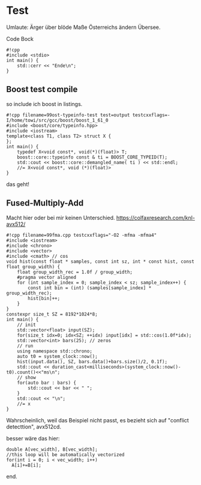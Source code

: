 # Test

Umlaute: Ärger über blöde Maße Österreichs ändern Übersee.

Code Bock

    #!cpp
    #include <stdio>
    int main() {
        std::cerr << "Ende\n";
    }

## Boost test compile

so include ich boost in listings.

    #!cpp filename=99ost-typeinfo-test test=output testcxxflags=-I/home/towi/src/gcc/boost/boost_1_61_0
    #include <boost/core/typeinfo.hpp>
    #include <iostream>
    template<class T1, class T2> struct X {
    };
    int main() {
        typedef X<void const*, void(*)(float)> T;
        boost::core::typeinfo const & ti = BOOST_CORE_TYPEID(T);
        std::cout << boost::core::demangled_name( ti ) << std::endl;
        //= X<void const*, void (*)(float)>
    }

das geht!


## Fused-Multiply-Add

Macht hier oder bei mir keinen Unterschied. https://colfaxresearch.com/knl-avx512/

    #!cpp filename=99fma.cpp testcxxflags="-O2 -mfma -mfma4"
    #include <iostream>
    #include <chrono>
    #include <vector>
    #include <cmath> // cos
    void hist(const float * samples, const int sz, int * const hist, const float group_width) {
        float group_width_rec = 1.0f / group_width;
        #pragma vector aligned
        for (int sample_index = 0; sample_index < sz; sample_index++) {
            const int bin = (int) (samples[sample_index] * group_width_rec);
            hist[bin]++;
        }
    }
    constexpr size_t SZ = 8192*1024*8;
    int main() {
        // init
        std::vector<float> input(SZ);
        for(size_t idx=0; idx<SZ; ++idx) input[idx] = std::cos(1.0f*idx);
        std::vector<int> bars(25); // zeros
        // run
        using namespace std::chrono;
        auto t0 = system_clock::now();
        hist(input.data(), SZ, bars.data()+bars.size()/2, 0.1f);
        std::cout << duration_cast<milliseconds>(system_clock::now()-t0).count()<<"ms\n";
        // show
        for(auto bar : bars) {
            std::cout << bar << " ";
        }
        std::cout << "\n";
        //= x
    }

Wahrscheinlich, weil das Beispiel nicht passt, es bezieht sich auf "conflict detecttion", avx512cd.

besser wäre das hier:

    double A[vec_width], B[vec_width];
    //this loop will be automatically vectorized
    for(int i = 0; i < vec_width; i++)
      A[i]+=B[i];

end.
